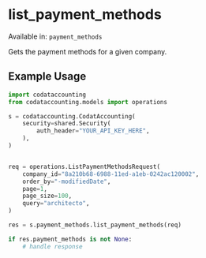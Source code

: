 # list_payment_methods
Available in: `payment_methods`

Gets the payment methods for a given company.

## Example Usage
```python
import codataccounting
from codataccounting.models import operations

s = codataccounting.CodatAccounting(
    security=shared.Security(
        auth_header="YOUR_API_KEY_HERE",
    ),
)


req = operations.ListPaymentMethodsRequest(
    company_id="8a210b68-6988-11ed-a1eb-0242ac120002",
    order_by="-modifiedDate",
    page=1,
    page_size=100,
    query="architecto",
)

res = s.payment_methods.list_payment_methods(req)

if res.payment_methods is not None:
    # handle response
```